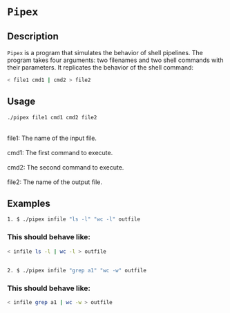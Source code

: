 # **`Pipex`**

## Description
`Pipex` is a program that simulates the behavior of shell pipelines. The program takes four arguments: two filenames and two shell commands with their parameters. It replicates the behavior of the shell command:

```bash
< file1 cmd1 | cmd2 > file2
```

## Usage
```bash
./pipex file1 cmd1 cmd2 file2
```
<br>file1: The name of the input file.</br>
<br>cmd1: The first command to execute.</br>
<br>cmd2: The second command to execute.</br>
<br>file2: The name of the output file.</br>

## Examples
```bash
1. $ ./pipex infile "ls -l" "wc -l" outfile
```
### This should behave like:
```bash
< infile ls -l | wc -l > outfile
```
##
```bash
2. $ ./pipex infile "grep a1" "wc -w" outfile
```
### This should behave like:
```bash
< infile grep a1 | wc -w > outfile
```
